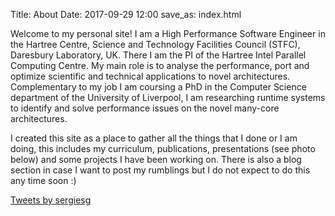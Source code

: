 Title: About
Date: 2017-09-29 12:00
save_as: index.html

Welcome to my personal site! I am a High Performance Software Engineer in the Hartree Centre, Science and Technology Facilities Council (STFC), Daresbury Laboratory, UK. There I am the PI of the Hartree Intel Parallel Computing Centre. My main role is to analyse the performance, port and optimize scientific and technical applications to novel architectures. Complementary to my job I am coursing a PhD in the Computer Science department of the University of Liverpool, I am researching runtime systems to identify and solve performance issues on the novel many-core architectures.

I created this site as a place to gather all the things that I done or I am doing, this includes my curriculum, publications, presentations (see photo below) and some projects I have been working on. There is also a blog section in case I want to post my rumblings but I do not expect to do this any time soon :)


<div style="max-width:500px" > 
<a class="twitter-timeline" href="https://twitter.com/sergiesg?ref_src=twsrc%5Etfw">Tweets by sergiesg</a> <script async src="https://platform.twitter.com/widgets.js" charset="utf-8"></script>
</div>
